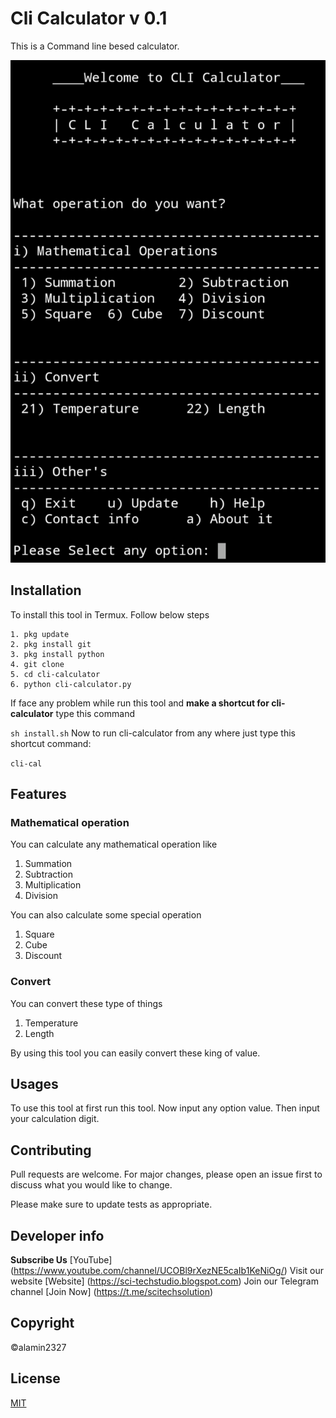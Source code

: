 # Cli Calculator v 0.1

This is a Command line besed calculator.     

![cli-calculator](/.lib/cli-calculator.png)


## Installation

To install this tool in Termux. Follow below steps
```
1. pkg update
2. pkg install git
3. pkg install python
4. git clone 
5. cd cli-calculator
6. python cli-calculator.py
```

If face any problem while run this tool and **make a shortcut for cli-calculator** type this command

`
sh install.sh
`
Now to run cli-calculator from any where just type this shortcut command: 

`cli-cal`



## Features

### Mathematical operation
You can calculate any mathematical operation like  
1. Summation
2. Subtraction
3. Multiplication
4. Division

You can also calculate some special operation
1. Square
2. Cube
3. Discount


### Convert
You can convert these type of things
1. Temperature
2. Length

By using this tool you can easily convert these king of value.   



## Usages

To use this tool at first run this tool. Now input any option value. 
Then input your calculation digit.

## Contributing
Pull requests are welcome. For major changes, please open an issue first to discuss what you would like to change.

Please make sure to update tests as appropriate.

## Developer info

**Subscribe Us**  [YouTube] (https://www.youtube.com/channel/UCOBl9rXezNE5caIb1KeNiOg/)
Visit our website [Website] (https://sci-techstudio.blogspot.com)
Join our Telegram channel [Join Now] (https://t.me/scitechsolution)


## Copyright
©alamin2327


## License
[MIT](https://choosealicense.com/licenses/mit/)



